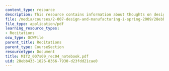 ```yaml
---
content_type: resource
description: This resource contains information about thoughts on design notebooks.
file: /media/courses/2-007-design-and-manufacturing-i-spring-2009/28ebb433182683667930d23fdd21cae0_MIT2_007s09_rec04_notebook.pdf
file_type: application/pdf
learning_resource_types:
- Recitations
ocw_type: OCWFile
parent_title: Recitations
parent_type: CourseSection
resourcetype: Document
title: MIT2_007s09_rec04_notebook.pdf
uid: 28ebb433-1826-8366-7930-d23fdd21cae0
---
```


